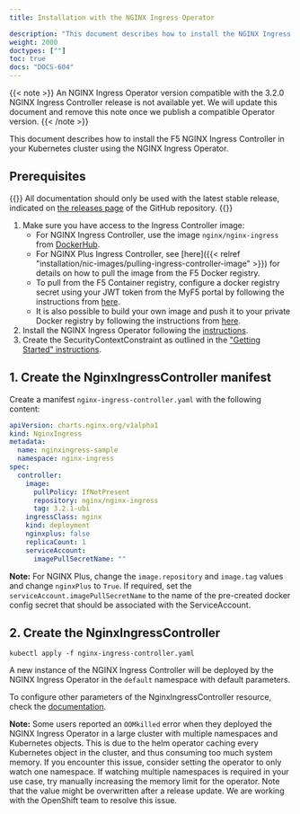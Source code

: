 ```yaml
---
title: Installation with the NGINX Ingress Operator

description: "This document describes how to install the NGINX Ingress Controller in your Kubernetes cluster using the NGINX Ingress Operator."
weight: 2000
doctypes: [""]
toc: true
docs: "DOCS-604"
---
```


{{< note >}}
An NGINX Ingress Operator version compatible with the 3.2.0 NGINX Ingress Controller release is not available yet. We will update this document and remove this note once we publish a compatible Operator version.
{{< /note >}}

This document describes how to install the F5 NGINX Ingress Controller in your Kubernetes cluster using the NGINX Ingress Operator.

## Prerequisites

{{<note>}} All documentation should only be used with the latest stable release, indicated on [the releases page](https://github.com/nginxinc/kubernetes-ingress/releases) of the GitHub repository. {{</note>}}

1. Make sure you have access to the Ingress Controller image:
    - For NGINX Ingress Controller, use the image `nginx/nginx-ingress` from [DockerHub](https://hub.docker.com/r/nginx/nginx-ingress).
    - For NGINX Plus Ingress Controller, see [here]({{< relref "installation/nic-images/pulling-ingress-controller-image" >}}) for details on how to pull the image from the F5 Docker registry.
    - To pull from the F5 Container registry, configure a docker registry secret using your JWT token from the MyF5 portal by following the instructions from [here](/nginx-ingress-controller/installation/using-the-jwt-token-docker-secret).
    - It is also possible to build your own image and push it to your private Docker registry by following the instructions from [here](/nginx-ingress-controller/installation/building-ingress-controller-image).
2. Install the NGINX Ingress Operator following the [instructions](https://github.com/nginxinc/nginx-ingress-helm-operator/blob/v1.4.1/docs/installation.md).
3. Create the SecurityContextConstraint as outlined in the ["Getting Started" instructions](https://github.com/nginxinc/nginx-ingress-helm-operator/blob/v1.4.1/README.md#getting-started).

## 1. Create the NginxIngressController manifest

Create a manifest `nginx-ingress-controller.yaml` with the following content:

```yaml
apiVersion: charts.nginx.org/v1alpha1
kind: NginxIngress
metadata:
  name: nginxingress-sample
  namespace: nginx-ingress
spec:
  controller:
    image:
      pullPolicy: IfNotPresent
      repository: nginx/nginx-ingress
      tag: 3.2.1-ubi
    ingressClass: nginx
    kind: deployment
    nginxplus: false
    replicaCount: 1
    serviceAccount:
      imagePullSecretName: ""
```

**Note:** For NGINX Plus, change the `image.repository` and `image.tag` values and change `nginxPlus` to `True`. If required, set the `serviceAccount.imagePullSecretName` to the name of the pre-created docker config secret that should be associated with the ServiceAccount.

## 2. Create the NginxIngressController

```console
kubectl apply -f nginx-ingress-controller.yaml
```

A new instance of the NGINX Ingress Controller will be deployed by the NGINX Ingress Operator in the `default` namespace with default parameters.

To configure other parameters of the NginxIngressController resource, check the [documentation](https://github.com/nginxinc/nginx-ingress-helm-operator/blob/v1.4.1/docs/nginx-ingress-controller.md).

**Note:** Some users reported an `OOMkilled` error when they deployed the NGINX Ingress Operator in a large cluster with multiple namespaces and Kubernetes objects. This is due to the helm operator caching every Kubernetes object in the cluster, and thus consuming too much system memory. If you encounter this issue, consider setting the operator to only watch one namespace. If watching multiple namespaces is required in your use case, try manually increasing the memory limit for the operator. Note that the value might be overwritten after a release update. We are working with the OpenShift team to resolve this issue.
